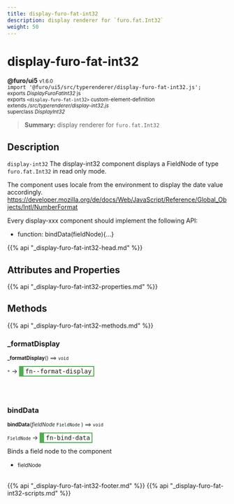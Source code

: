 ```yaml
---
title: display-furo-fat-int32
description: display renderer for `furo.fat.Int32`
weight: 50
---
```


# display-furo-fat-int32
**@furo/ui5** <small>v1.6.0</small>
<br>`import '@furo/ui5/src/typerenderer/display-furo-fat-int32.js';`<small>
<br>exports *DisplayFuroFatInt32* js
<br>exports `<display-furo-fat-int32>` custom-element-definition
<br>extends */src/typerenderer/display-int32.js*
<br>superclass *DisplayInt32*</small>

> **Summary:** display renderer for `furo.fat.Int32`

## Description

`display-int32`
The display-int32 component displays a FieldNode of type `furo.fat.Int32` in read only mode.

The component uses locale from the environment to display the date value accordingly.
https://developer.mozilla.org/de/docs/Web/JavaScript/Reference/Global_Objects/Intl/NumberFormat

Every display-xxx component should implement the following API:
- function: bindData(fieldNode){...}

{{% api "_display-furo-fat-int32-head.md" %}}

## Attributes and Properties
{{% api "_display-furo-fat-int32-properties.md" %}}






## Methods
{{% api "_display-furo-fat-int32-methods.md" %}}


### **_formatDisplay**
<small>**_formatDisplay**() ⟹ `void`</small>

<small>`*`</small> →
<span  style="border-width:2px 2px 2px 10px; border-style: solid;border-color:  rgb(76, 175, 80);font-family:monospace; padding:2px 4px;">fn--format-display</span>



<br><br>

### **bindData**
<small>**bindData**(*fieldNode* `FieldNode` ) ⟹ `void`</small>

<small>`FieldNode` </small> →
<span  style="border-width:2px 2px 2px 10px; border-style: solid;border-color:  rgb(76, 175, 80);font-family:monospace; padding:2px 4px;">fn-bind-data</span>

Binds a field node to the component

- <small>fieldNode </small>
<br><br>





{{% api "_display-furo-fat-int32-footer.md" %}}
{{% api "_display-furo-fat-int32-scripts.md" %}}
